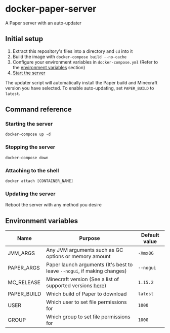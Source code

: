 # docker-paper-server
A Paper server with an auto-updater

## Initial setup
1. Extract this repository's files into a directory and `cd` into it
2. Build the image with `docker-compose build --no-cache`
3. Configure your environment variables in `docker-compose.yml` (Refer to the [environment variables](#Environment-variables) section)
4. [Start the server](#starting-the-server)

The updater script will automatically install the Paper build and Minecraft version you have selected. To enable auto-updating, set `PAPER_BUILD` to `latest`.

## Command reference 
### Starting the server
```docker-compose up -d```

### Stopping the server
```docker-compose down```

### Attaching to the shell
```docker attach [CONTAINER_NAME]```

### Updating the server
Reboot the server with any method you desire

## Environment variables
|Name|Purpose|Default value|
|-|-|-|
|JVM_ARGS|Any JVM arguments such as GC options or memory amount|`-Xmx8G`|
|PAPER_ARGS|Paper launch arguments (It's best to leave `--nogui`, if making changes)|`--nogui`|
|MC_RELEASE|Minecraft version (See a list of supported versions [here](https://papermc.io/api/v1/paper))|`1.15.2`|
|PAPER_BUILD|Which build of Paper to download|`latest`|
|USER|Which user to set file permissions for|`1000`|
|GROUP|Which group to set file permissions for|`1000`|